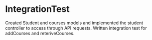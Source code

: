 # IntegrationTest
Created Student and courses models and implemented the student controller to access through API requests.
Written integration test for addCourses and reteriveCourses.
